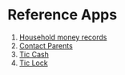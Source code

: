 # Reference Apps

1. [Household money records](https://play.google.com/store/apps/details?id=com.moneyforward.pfm.sanrio)
2. [Contact Parents](https://play.google.com/store/apps/details?id=com.kr.polyschool_vn)
3. [Tic Cash](https://play.google.com/store/apps/details?id=com.tictacpc.financemanager)
4. [Tic Lock](https://play.google.com/store/apps/details?id=com.tictac.ticlock)
